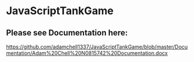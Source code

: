 # JavaScriptTankGame
## Please see Documentation here:
https://github.com/adamchell1337/JavaScriptTankGame/blob/master/Documentation/Adam%20Chell%20N0815742%20Documentation.docx
